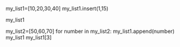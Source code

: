 my_list1=[10,20,30,40]
my_list1.insert(1,15)
   
my_list1

my_list2=[50,60,70]
for number in my_list2:
  my_list1.append(number)
my_list1
my_list1[3]
